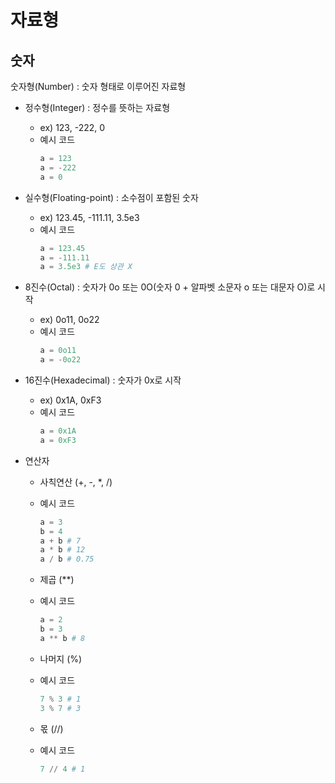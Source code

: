 자료형
======== 

숫자
----------
숫자형(Number) : 숫자 형태로 이루어진 자료형

* 정수형(Integer) : 정수를 뜻하는 자료형
  + ex) 123, -222, 0
  + 예시 코드
      ```python
      a = 123
      a = -222
      a = 0
      ```

* 실수형(Floating-point) : 소수점이 포함된 숫자
  + ex) 123.45, -111.11, 3.5e3
  + 예시 코드
    ```python
    a = 123.45
    a = -111.11
    a = 3.5e3 # E도 상관 X
    ```

* 8진수(Octal) : 숫자가 0o 또는 0O(숫자 0 + 알파벳 소문자 o 또는 대문자 O)로 시작
  + ex) 0o11, 0o22
  + 예시 코드
    ```python
    a = 0o11
    a = -0o22
    ```

* 16진수(Hexadecimal) : 숫자가 0x로 시작
  + ex) 0x1A, 0xF3
  + 예시 코드
    ```python
    a = 0x1A
    a = 0xF3
    ```

* 연산자
  + 사칙연산 (+, -, *, /)
  + 예시 코드
    ```python
    a = 3
    b = 4
    a + b # 7
    a * b # 12
    a / b # 0.75
    ```

  + 제곱 (**)
  + 예시 코드
    ```python
    a = 2
    b = 3
    a ** b # 8
    ```

  + 나머지 (%)
  + 예시 코드
    ```python
    7 % 3 # 1
    3 % 7 # 3
    ```

  + 몫 (//)
  + 예시 코드
    ```python
    7 // 4 # 1
    ```